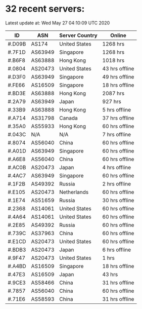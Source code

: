 # 32 recent servers:

Latest update at: Wed May 27 04:10:09 UTC 2020

| ID | ASN | Server Country | Online |
| -- | --- | -------------- | ------ |
| #.D09B | AS174 | United States | 1268 hrs |
| #.7F1D | AS63949 | Singapore | 1268 hrs |
| #.B6F8 | AS63888 | Hong Kong | 1018 hrs |
| #.0804 | AS20473 | United States | 43 hrs offline |
| #.D3F0 | AS63949 | Singapore | 49 hrs offline |
| #.FE66 | AS16509 | Singapore | 18 hrs offline |
| #.BD3E | AS63888 | Hong Kong | 2087 hrs |
| #.2A79 | AS63949 | Japan | 927 hrs |
| #.33B9 | AS63888 | Hong Kong | 5 hrs offline |
| #.A714 | AS31798 | Canada | 37 hrs offline |
| #.35A0 | AS55933 | Hong Kong | 60 hrs offline |
| #.043C | N/A | N/A | 7 hrs offline |
| #.8074 | AS56040 | China | 60 hrs offline |
| #.A01D | AS63949 | Singapore | 60 hrs offline |
| #.A6E8 | AS56040 | China | 60 hrs offline |
| #.AC0B | AS20473 | Japan | 4 hrs offline |
| #.4AC7 | AS63949 | Singapore | 60 hrs offline |
| #.1F2B | AS49392 | Russia | 2 hrs offline |
| #.E105 | AS20473 | Netherlands | 60 hrs offline |
| #.1E74 | AS51659 | Russia | 30 hrs offline |
| #.2368 | AS14061 | United States | 60 hrs offline |
| #.4A64 | AS14061 | United States | 60 hrs offline |
| #.2E85 | AS49392 | Russia | 60 hrs offline |
| #.739C | AS37963 | China | 60 hrs offline |
| #.E1CD | AS20473 | United States | 60 hrs offline |
| #.BDB3 | AS20473 | Japan | 6 hrs offline |
| #.9F47 | AS20473 | United States | 1 hrs |
| #.A4BD | AS16509 | Singapore | 18 hrs offline |
| #.47E3 | AS16509 | Japan | 43 hrs |
| #.9CE3 | AS58466 | China | 31 hrs offline |
| #.7857 | AS56040 | China | 60 hrs offline |
| #.71E6 | AS58593 | China | 31 hrs offline |

